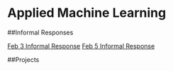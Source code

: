 # Applied Machine Learning

##Informal Responses

[Feb 3 Informal Response](Ex1.md)
[Feb 5 Informal Response](Ex2.md)

##Projects
